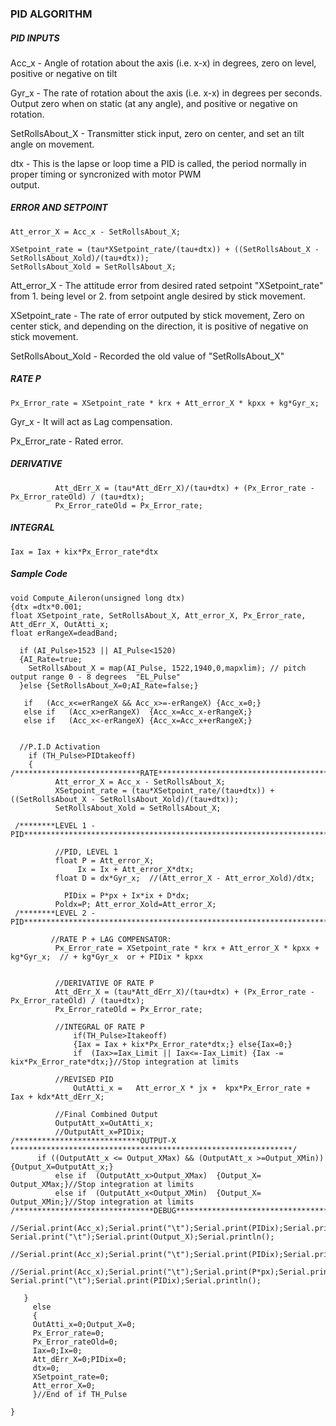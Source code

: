 ### PID ALGORITHM

##### PID INPUTS

 Acc_x - Angle of rotation about the axis (i.e. x-x) in degrees, zero on level, positive or negative on tilt
 
 Gyr_x - The rate of rotation about the axis (i.e. x-x) in degrees per seconds. Output zero when on static (at any angle),            and positive or negative on rotation.
 
 SetRollsAbout_X - Transmitter stick input, zero on center, and set an tilt angle on movement.
 
 dtx - This is the lapse or loop time a PID is called, the period normally in proper timing or syncronized with motor PWM   
       output.

##### ERROR AND SETPOINT

```
Att_error_X = Acc_x - SetRollsAbout_X;         

XSetpoint_rate = (tau*XSetpoint_rate/(tau+dtx)) + ((SetRollsAbout_X - SetRollsAbout_Xold)/(tau+dtx));
SetRollsAbout_Xold = SetRollsAbout_X;
```

Att_error_X - The attitude error from desired rated setpoint "XSetpoint_rate" from 1. being level or 2. from setpoint angle desired by stick movement.

XSetpoint_rate - The rate of error outputed by stick movement, Zero on center stick, and depending on the direction, it is positive of negative on stick movement.

SetRollsAbout_Xold - Recorded the old value of "SetRollsAbout_X"

##### RATE P
```
Px_Error_rate = XSetpoint_rate * krx + Att_error_X * kpxx + kg*Gyr_x;
```
Gyr_x - It will act as Lag compensation.

Px_Error_rate - Rated error.


##### DERIVATIVE
```
          Att_dErr_X = (tau*Att_dErr_X)/(tau+dtx) + (Px_Error_rate - Px_Error_rateOld) / (tau+dtx);
          Px_Error_rateOld = Px_Error_rate;
```

##### INTEGRAL
```
Iax = Iax + kix*Px_Error_rate*dtx
```


##### Sample Code
```
void Compute_Aileron(unsigned long dtx)
{dtx =dtx*0.001; 
float XSetpoint_rate, SetRollsAbout_X, Att_error_X, Px_Error_rate, Att_dErr_X, OutAtti_x;
float erRangeX=deadBand;
 
  if (AI_Pulse>1523 || AI_Pulse<1520)
  {AI_Rate=true;
    SetRollsAbout_X = map(AI_Pulse, 1522,1940,0,mapxlim); // pitch output range 0 - 8 degrees  "EL_Pulse"
  }else {SetRollsAbout_X=0;AI_Rate=false;}

   if   (Acc_x<=erRangeX && Acc_x>=-erRangeX) {Acc_x=0;}
   else if   (Acc_x>erRangeX)  {Acc_x=Acc_x-erRangeX;}   
   else if   (Acc_x<-erRangeX) {Acc_x=Acc_x+erRangeX;}  
   
   
  //P.I.D Activation
    if (TH_Pulse>PIDtakeoff)
    {
/****************************RATE****************************************/      
          Att_error_X = Acc_x - SetRollsAbout_X;         
          XSetpoint_rate = (tau*XSetpoint_rate/(tau+dtx)) + ((SetRollsAbout_X - SetRollsAbout_Xold)/(tau+dtx));
          SetRollsAbout_Xold = SetRollsAbout_X;

 /********LEVEL 1 - PID**************************************************************************************************/            
                   
          //PID, LEVEL 1 
          float P = Att_error_X;
               Ix = Ix + Att_error_X*dtx;  
          float D = dx*Gyr_x;  //(Att_error_X - Att_error_Xold)/dtx;
          
            PIDix = P*px + Ix*ix + D*dx;
          Poldx=P; Att_error_Xold=Att_error_X;
 /********LEVEL 2 - PID*******************************************************************************************************/          

         //RATE P + LAG COMPENSATOR:          
          Px_Error_rate = XSetpoint_rate * krx + Att_error_X * kpxx + kg*Gyr_x;  // + kg*Gyr_x  or + PIDix * kpxx 
          
          
          //DERIVATIVE OF RATE P
          Att_dErr_X = (tau*Att_dErr_X)/(tau+dtx) + (Px_Error_rate - Px_Error_rateOld) / (tau+dtx);
          Px_Error_rateOld = Px_Error_rate;
          
          //INTEGRAL OF RATE P
              if(TH_Pulse>Itakeoff)
              {Iax = Iax + kix*Px_Error_rate*dtx;} else{Iax=0;} 
              if  (Iax>=Iax_Limit || Iax<=-Iax_Limit) {Iax -= kix*Px_Error_rate*dtx;}//Stop integration at limits                        

          //REVISED PID      
              OutAtti_x =   Att_error_X * jx +  kpx*Px_Error_rate + Iax + kdx*Att_dErr_X;
         
          //Final Combined Output           
          OutputAtt_x=OutAtti_x;
          //OutputAtt_x=PIDix;
/****************************OUTPUT-X ***************************************************************/          
      if ((OutputAtt_x <= Output_XMax) && (OutputAtt_x >=Output_XMin)){Output_X=OutputAtt_x;} 
          else if  (OutputAtt_x>Output_XMax)  {Output_X= Output_XMax;}//Stop integration at limits
          else if  (OutputAtt_x<Output_XMin)  {Output_X= Output_XMin;}//Stop integration at limits
/*******************************DEBUG****************************************************************/    
      //Serial.print(Acc_x);Serial.print("\t");Serial.print(PIDix);Serial.print("\t");Serial.print(kpx*Px_Error_rate);Serial.print("\t");Serial.print(Iax);Serial.print("\t");Serial.print(kdx*Att_dErr_X); Serial.print("\t");Serial.print(Output_X);Serial.println();
      //Serial.print(Acc_x);Serial.print("\t");Serial.print(PIDix);Serial.print("\t");Serial.print(Output_X);Serial.println();
      //Serial.print(Acc_x);Serial.print("\t");Serial.print(P*px);Serial.print("\t");Serial.print(Ix*ix);Serial.print("\t");Serial.print(D); Serial.print("\t");Serial.print(PIDix);Serial.println();

   }
     else
     {
     OutAtti_x=0;Output_X=0;   
     Px_Error_rate=0;
     Px_Error_rateOld=0;
     Iax=0;Ix=0;
     Att_dErr_X=0;PIDix=0;
     dtx=0;
     XSetpoint_rate=0;
     Att_error_X=0;
     }//End of if TH_Pulse

}
```
